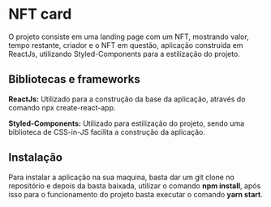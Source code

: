 
# NFT card

O projeto consiste em uma landing page com um NFT, mostrando valor, tempo restante, criador e o NFT em questão, aplicação construída em ReactJs, utilizando Styled-Components para a estilização do projeto.

## Bibliotecas e frameworks

**ReactJs:** Utilizado para a construção da base da aplicação, através do comando npx create-react-app.

**Styled-Components:** Utilizado para estilização do projeto, sendo uma biblioteca de CSS-in-JS facilita a construção da aplicação.
## Instalação

Para instalar a aplicação na sua maquina, basta dar um git clone no repositório e depois da basta baixada, utilizar o comando **npm install**, após isso para o funcionamento do projeto basta executar o comando **yarn start**.
